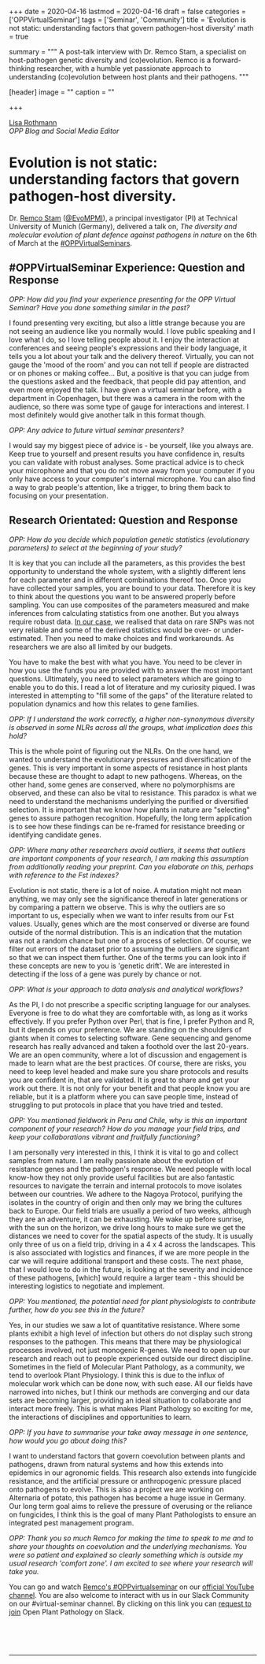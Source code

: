 +++
date = 2020-04-16
lastmod = 2020-04-16
draft = false
categories = ['OPPVirtualSeminar']
tags = ['Seminar', 'Community']
title = 'Evolution is not static: understanding factors that govern pathogen-host diversity'
math = true

summary = """
A post-talk interview with Dr. Remco Stam, a specialist on host-pathogen genetic diversity and (co)evolution. Remco is a forward-thinking researcher, with a humble yet passionate approach to understanding (co)evolution between host plants and their pathogens.
"""
 
[header]
image = ""
caption = ""

+++

[Lisa Rothmann](https://twitter.com/LandbouLisa)<br>
_OPP Blog and Social Media Editor_

# Evolution is not static: understanding factors that govern pathogen-host diversity.

Dr. [Remco Stam](http://www.remcostam.com/) ([@EvoMPMI](https://twitter.com/EvoMPMI)), a principal investigator (PI) at Technical University of Munich (Germany), delivered a talk on, _The diversity and molecular evolution of plant defence against pathogens in nature_ on the 6th of March at the [#OPPVirtualSeminars](https://openplantpathology.org/virtual_seminars/2020-04-06-remco-stam/).

## #OPPVirtualSeminar Experience: Question and Response

_OPP: How did you find your experience presenting for the OPP Virtual Seminar? Have you done something similar in the past?_

I found presenting very exciting, but also a little strange because you are not seeing an audience like you normally would. I love public speaking and I love what I do, so I love telling people about it. I enjoy the interaction at conferences and seeing people's expressions and their body language, it tells you a lot about your talk and the delivery thereof. Virtually, you can not gauge the 'mood of the room' and you can not tell if people are distracted or on phones or making coffee... But, a positive is that you can judge from the questions asked and the feedback, that people did pay attention, and even more enjoyed the talk. I have given a virtual seminar before, with a department in Copenhagen, but there was a camera in the room with the audience, so there was some type of gauge for interactions and interest. I most definitely would give another talk in this format though.

_OPP: Any advice to future virtual seminar presenters?_

I would say my biggest piece of advice is - be yourself, like you always are. Keep true to yourself and present results you have confidence in, results you can validate with robust analyses. Some practical advice is to check your microphone and that you do not move away from your computer if you only have access to your computer's internal microphone. You can also find a way to grab people's attention, like a trigger, to bring them back to focusing on your presentation.

## Research Orientated: Question and Response

_OPP: How do you decide which population genetic statistics (evolutionary parameters) to select at the beginning of your study?_

It is key that you can include all the parameters, as this provides the best opportunity to understand the whole system, with a slightly different lens for each parameter and in different combinations thereof too. Once you have collected your samples, you are bound to your data. Therefore it is key to think about the questions you want to be answered properly before sampling. You can use composites of the parameters measured and make inferences from calculating statistics from one another. But you always require robust data. [In our case](https://nph.onlinelibrary.wiley.com/doi/abs/10.1111/nph.16017), we realised that data on rare SNPs was not very reliable and some of the derived statistics would be over- or under-estimated. Then you need to make choices and find workarounds. As researchers we are also all limited by our budgets.

You have to make the best with what you have. You need to be clever in how you use the funds you are provided with to answer the most important questions. Ultimately, you need to select parameters which are going to enable you to do this. I read a lot of literature and my curiosity piqued. I was interested in attempting to "fill some of the gaps" of the literature related to population dynamics and how this relates to gene families.

_OPP: If I understand the work correctly, a higher non-synonymous diversity is observed in some NLRs across all the groups, what implication does this hold?_

This is the whole point of figuring out the NLRs. On the one hand, we wanted to understand the evolutionary pressures and diversification of the genes. This is very important in some aspects of resistance in host plants because these are thought to adapt to new pathogens. Whereas, on the other hand, some genes are conserved, where no polymorphisms are observed, and these can also be vital to resistance. This paradox is what we need to understand the mechanisms underlying the purified or diversified selection. It is important that we know how plants in nature are "selecting" genes to assure pathogen recognition. Hopefully, the long term application is to see how these findings can be re-framed for resistance breeding or identifying candidate genes.

_OPP: Where many other researchers avoid outliers, it seems that outliers are important components of your research, I am making this assumption from additionally reading your preprint. Can you elaborate on this, perhaps with reference to the Fst indexes?_

Evolution is not static, there is a lot of noise. A mutation might not mean anything, we may only see the significance thereof in later generations or by comparing a pattern we observe. This is why the outliers are so important to us, especially when we want to infer results from our Fst values. Usually, genes which are the most conserved or diverse are found outside of the normal distribution. This is an indication that the mutation was not a random chance but one of a process of selection. Of course, we filter out errors of the dataset prior to assuming the outliers are significant so that we can inspect them further. One of the terms you can look into if these concepts are new to you is 'genetic drift'. We are interested in detecting if the loss of a gene was purely by chance or not.

_OPP: What is your approach to data analysis and analytical workflows?_

As the PI, I do not prescribe a specific scripting language for our analyses. Everyone is free to do what they are comfortable with, as long as it works effectively. If you prefer Python over Perl, that is fine, I prefer Python and R, but it depends on your preference. We are standing on the shoulders of giants when it comes to selecting software. Gene sequencing and genome research has really advanced and taken a foothold over the last 20-years. We are an open community, where a lot of discussion and engagement is made to learn what are the best practices. Of course, there are risks, you need to keep level headed and make sure you share protocols and results you are confident in, that are validated. It is great to share and get your work out there. It is not only for your benefit and that people know you are reliable, but it is a platform where you can save people time, instead of struggling to put protocols in place that you have tried and tested.

_OPP: You mentioned fieldwork in Peru and Chile, why is this an important component of your research? How do you manage your field trips, and keep your collaborations vibrant and fruitfully functioning?_

I am personally very interested in this, I think it is vital to go and collect samples from nature. I am really passionate about the evolution of resistance genes and the pathogen's response. We need people with local know-how they not only provide useful facilities but are also fantastic resources to navigate the terrain and internal protocols to move isolates between our countries. We adhere to the Nagoya Protocol, purifying the isolates in the country of origin and then only may we bring the cultures back to Europe. Our field trials are usually a period of two weeks, although they are an adventure, it can be exhausting. We wake up before sunrise, with the sun on the horizon, we drive long hours to make sure we get the distances we need to cover for the spatial aspects of the study. It is usually only three of us on a field trip, driving in a 4 x 4 across the landscapes. This is also associated with logistics and finances, if we are more people in the car we will require additional transport and these costs. The next phase, that I would love to do in the future, is looking at the severity and incidence of these pathogens, [which] would require a larger team - this should be interesting logistics to negotiate and implement.

_OPP: You mentioned, the potential need for plant physiologists to contribute further, how do you see this in the future?_

Yes, in our studies we saw a lot of quantitative resistance. Where some plants exhibit a high level of infection but others do not display such strong responses to the pathogen. This means that there may be physiological processes involved, not just monogenic R-genes. We need to open up our research and reach out to people experienced outside our direct discipline. Sometimes in the field of Molecular Plant Pathology, as a community, we tend to overlook Plant Physiology. I think this is due to the influx of molecular work which can be done now, with such ease. All our fields have narrowed into niches, but I think our methods are converging and our data sets are becoming larger, providing an ideal situation to collaborate and interact more freely. This is what makes Plant Pathology so exciting for me, the interactions of disciplines and opportunities to learn.

_OPP: If you have to summarise your take away message in one sentence, how would you go about doing this?_

I want to understand factors that govern coevolution between plants and pathogens, drawn from natural systems and how this extends into epidemics in our agronomic fields. This research also extends into fungicide resistance, and the artificial pressure or anthropogenic pressure placed onto pathogens to evolve. This is also a project we are working on Alternaria of potato, this pathogen has become a huge issue in Germany. Our long term goal aims to relieve the pressure of overusing or the reliance on fungicides, I think this is the goal of many Plant Pathologists to ensure an integrated pest management program.

_OPP: Thank you so much Remco for making the time to speak to me and to share your thoughts on coevolution and the underlying mechanisms. You were so patient and explained so clearly something which is outside my usual research 'comfort zone'. I am excited to see where your research will take you._

You can go and watch [Remco's #OPPvirtualseminar](https://www.youtube.com/watch?v=xaUz_68jwHk&feature=youtu.be) on our [official YouTube channel](https://www.youtube.com/channel/UCo-1ijIA_nECqzwzeW2X9RA?view_as=subscriber). You are also welcome to interact with us in our Slack Community on our #virtual-seminar channel. By clicking on this link you can [request to join](https://communityinviter.com/apps/openplantpathology/open-plant-pathology) Open Plant Pathology on Slack.


<br><br><br>

--------------------------------------------------------------------------------
